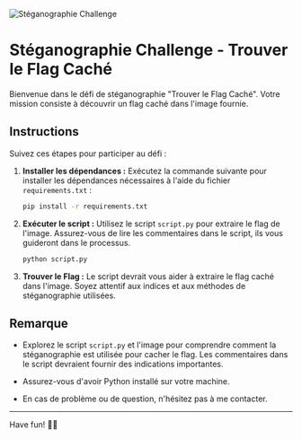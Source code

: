 ![Stéganographie Challenge]([https://ecolepratique.com/wp-content/uploads/2022/08/Visuel_article_site-770x400.jpg](https://ecolepratique.com/wp-content/uploads/2022/08/Visuel_article_site-770x400.jpg))

# Stéganographie Challenge - Trouver le Flag Caché

Bienvenue dans le défi de stéganographie "Trouver le Flag Caché". Votre mission consiste à découvrir un flag caché dans l'image fournie.

## Instructions

Suivez ces étapes pour participer au défi :

1. **Installer les dépendances :** Exécutez la commande suivante pour installer les dépendances nécessaires à l'aide du fichier `requirements.txt` :

    ```bash
    pip install -r requirements.txt
    ```

2. **Exécuter le script :** Utilisez le script `script.py` pour extraire le flag de l'image. Assurez-vous de lire les commentaires dans le script, ils vous guideront dans le processus.

    ```bash
    python script.py
    ```

3. **Trouver le Flag :** Le script devrait vous aider à extraire le flag caché dans l'image. Soyez attentif aux indices et aux méthodes de stéganographie utilisées.

## Remarque

- Explorez le script `script.py` et l'image pour comprendre comment la stéganographie est utilisée pour cacher le flag. Les commentaires dans le script devraient fournir des indications importantes.

- Assurez-vous d'avoir Python installé sur votre machine.

- En cas de problème ou de question, n'hésitez pas à me contacter.

---

Have fun! 🕵️‍♂️
